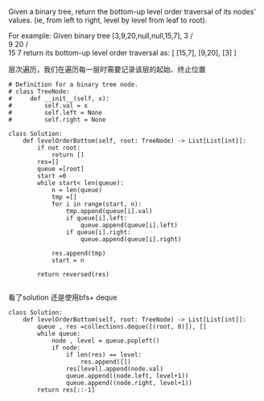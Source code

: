 Given a binary tree, return the bottom-up level order traversal of its nodes' values. (ie, from left to right, level by level from leaf to root).

For example:
Given binary tree [3,9,20,null,null,15,7],
    3
   / \
  9  20
    /  \
   15   7
return its bottom-up level order traversal as:
[
  [15,7],
  [9,20],
  [3]
]

层次遍历，我们在遍历每一层时需要记录该层的起始、终止位置
```
# Definition for a binary tree node.
# class TreeNode:
#     def __init__(self, x):
#         self.val = x
#         self.left = None
#         self.right = None

class Solution:
    def levelOrderBottom(self, root: TreeNode) -> List[List[int]]:
        if not root:
            return []
        res=[]
        queue =[root]
        start =0
        while start< len(queue):
            n = len(queue)
            tmp =[]
            for i in range(start, n):
                tmp.append(queue[i].val)
                if queue[i].left:
                    queue.append(queue[i].left)
                if queue[i].right:
                    queue.append(queue[i].right)
                    
            res.append(tmp)
            start = n
    
        return reversed(res)
            
```


看了solution 还是使用bfs+ deque
```
class Solution:
    def levelOrderBottom(self, root: TreeNode) -> List[List[int]]:
        queue , res =collections.deque([(root, 0)]), []
        while queue:
            node , level = queue.popleft()
            if node:
                if len(res) == level:
                    res.append([])
                res[level].append(node.val)
                queue.append((node.left, level+1))
                queue.append((node.right, level+1))
        return res[::-1]
        
```
